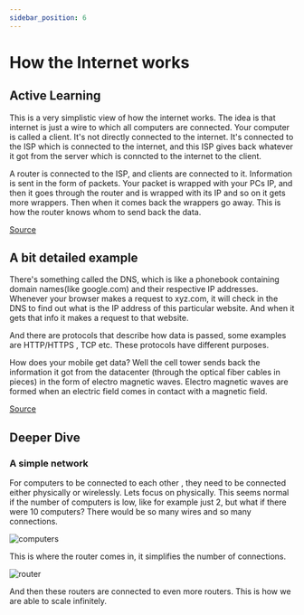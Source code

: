 ```yaml
---
sidebar_position: 6
---
```


# How the Internet works

## Active Learning
This is a very simplistic view of how the internet works. The idea is that internet is just a wire to which all computers are connected. Your computer is called a client. It's not directly connected to the internet. It's connected to the ISP which is connected to the internet, and this ISP gives back whatever it got from the server which is conncted to the internet to the client. 

A router is connected to the ISP, and clients are connected to it. Information is sent in the form of packets. Your packet is wrapped with your PCs IP, and then it goes through the router and is wrapped with its IP and so on it gets more wrappers. Then when it comes back the wrappers go away.
This is how the router knows whom to send back the data.

[Source](https://youtu.be/7_LPdttKXPc)

## A bit detailed example

There's something called the DNS, which is like a phonebook containing domain names(like google.com) and their respective IP addresses. Whenever your browser makes a request to xyz.com, it will check in the DNS to find out what is the IP address of this particular website. And when it gets that info it makes a request to that website.

And there are protocols that describe how data is passed, some examples are HTTP/HTTPS , TCP etc. These protocols have different purposes.

How does your mobile get data? Well the cell tower sends back the information it got from the datacenter (through the optical fiber cables in pieces) in the form of electro magnetic waves. Electro magnetic waves are formed when an electric field comes in contact with a magnetic field.

[Source](https://youtu.be/x3c1ih2NJEg)

## Deeper Dive

### A simple network

For computers to be connected to each other , they need to be connected either physically or wirelessly. Lets focus on physically. This seems normal if the number of computers is low, like for example just 2, but what if there were 10 computers? There would be so many wires and so many connections. 

![computers](https://developer.mozilla.org/en-US/docs/Learn/Common_questions/How_does_the_Internet_work/internet-schema-2.png)

This is where the router comes in, it simplifies the number of connections.

![router](https://developer.mozilla.org/en-US/docs/Learn/Common_questions/How_does_the_Internet_work/internet-schema-3.png)

And then these routers are connected to even more routers. This is how we are able to scale infinitely.

